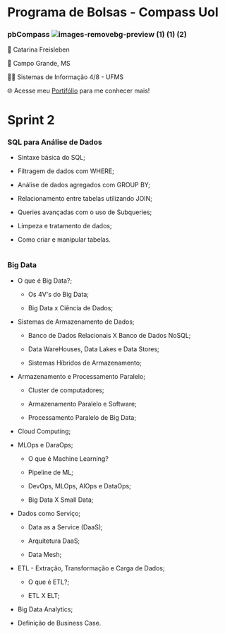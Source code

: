 #
# Programa de Bolsas - Compass Uol           

### pbCompass ![images-removebg-preview (1) (1) (2)](https://github.com/catarwnalud/pbCompass/assets/112534616/b449109c-3067-4acf-b922-c597c7bde9d2)

👋 Catarina Freisleben

📌 Campo Grande, MS

👩‍💻 Sistemas de Informação 4/8 - UFMS

🌐 Acesse meu [Portifólio](https://catarwnalud.github.io/) para me conhecer mais!

#
  # Sprint 2

   ### SQL para Análise de Dados
      
   - Sintaxe básica do SQL;
    
   - Filtragem de dados com WHERE;

   - Análise de dados agregados com GROUP BY;

   - Relacionamento entre tabelas utilizando JOIN;

   - Queries avançadas com o uso de Subqueries;

   - Limpeza e tratamento de dados;

   - Como criar e manipular tabelas.
     
#   

  ### Big Data

  - O que é Big Data?;

      - Os 4V's do Big Data;
        
      - Big Data x Ciência de Dados;
    
  - Sistemas de Armazenamento de Dados;

      - Banco de Dados Relacionais X Banco de Dados NoSQL;
        
      - Data WareHouses, Data Lakes e Data Stores;
   
      - Sistemas Híbridos de Armazenamento;
   
  - Armazenamento e Processamento Paralelo;

      - Cluster de computadores;
   
      - Armazenamento Paralelo e Software;
   
      - Processamento Paralelo de Big Data;

  - Cloud Computing;

  - MLOps e DaraOps;

       - O que é Machine Learning?
   
       - Pipeline de ML;
   
       - DevOps, MLOps, AIOps e DataOps;
   
       - Big Data X Small Data;

  - Dados como Serviço;
    
      - Data as a Service (DaaS);
   
      - Arquitetura DaaS;
   
      - Data Mesh;

  - ETL - Extração, Transformação e Carga de Dados;
     
      - O que é ETL?;
   
      - ETL X ELT;

  - Big Data Analytics;

  - Definição de Business Case.

# 



